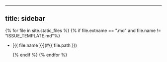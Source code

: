 <!-- docs/sidebar.md -->
---
title: sidebar
---
{% for file in site.static_files %}
    {% if file.extname == ".md" and file.name != "ISSUE_TEMPLATE.md"%}
*  [{{ file.name }}](#{{ file.path }})
	
    {% endif %}
{% endfor %}
